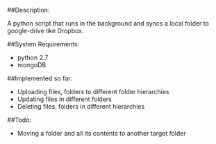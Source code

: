 ##Description:

A python script that runs in the background and syncs a local folder to google-drive like Dropbox.

##System Requirements:

* python 2.7
* mongoDB

##Implemented so far:

* Uploading files, folders to different folder hierarchies
* Updating files in different folders
* Deleting files, folders in different hierarchies


##Todo:

* Moving a folder and all its contents to another target folder


